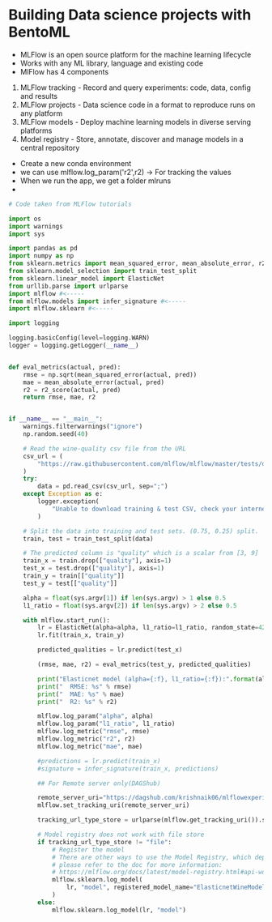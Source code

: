 # Building Data science projects with BentoML

* MLFlow is an open source platform for the machine learning lifecycle
* Works with any ML library, language and existing code
* MlFlow has 4 components

1. MLFlow tracking - Record and query experiments: code, data, config and results
2. MLFlow projects - Data science code in a format to reproduce runs on any platform
3. MLFlow models - Deploy machine learning models in diverse serving platforms
4. Model registry - Store, annotate, discover and manage models in a central repository



* Create a new conda environment
* we can use mlflow.log\_param('r2',r2) -> For tracking the values
* When we run the app, we get a folder mlruns
*

```python
# Code taken from MLFlow tutorials

import os
import warnings
import sys

import pandas as pd
import numpy as np
from sklearn.metrics import mean_squared_error, mean_absolute_error, r2_score
from sklearn.model_selection import train_test_split
from sklearn.linear_model import ElasticNet
from urllib.parse import urlparse
import mlflow #<-----
from mlflow.models import infer_signature #<-----
import mlflow.sklearn #<-----

import logging

logging.basicConfig(level=logging.WARN)
logger = logging.getLogger(__name__)


def eval_metrics(actual, pred):
    rmse = np.sqrt(mean_squared_error(actual, pred))
    mae = mean_absolute_error(actual, pred)
    r2 = r2_score(actual, pred)
    return rmse, mae, r2


if __name__ == "__main__":
    warnings.filterwarnings("ignore")
    np.random.seed(40)

    # Read the wine-quality csv file from the URL
    csv_url = (
        "https://raw.githubusercontent.com/mlflow/mlflow/master/tests/datasets/winequality-red.csv"
    )
    try:
        data = pd.read_csv(csv_url, sep=";")
    except Exception as e:
        logger.exception(
            "Unable to download training & test CSV, check your internet connection. Error: %s", e
        )

    # Split the data into training and test sets. (0.75, 0.25) split.
    train, test = train_test_split(data)

    # The predicted column is "quality" which is a scalar from [3, 9]
    train_x = train.drop(["quality"], axis=1)
    test_x = test.drop(["quality"], axis=1)
    train_y = train[["quality"]]
    test_y = test[["quality"]]

    alpha = float(sys.argv[1]) if len(sys.argv) > 1 else 0.5
    l1_ratio = float(sys.argv[2]) if len(sys.argv) > 2 else 0.5

    with mlflow.start_run():
        lr = ElasticNet(alpha=alpha, l1_ratio=l1_ratio, random_state=42)
        lr.fit(train_x, train_y)

        predicted_qualities = lr.predict(test_x)

        (rmse, mae, r2) = eval_metrics(test_y, predicted_qualities)

        print("Elasticnet model (alpha={:f}, l1_ratio={:f}):".format(alpha, l1_ratio))
        print("  RMSE: %s" % rmse)
        print("  MAE: %s" % mae)
        print("  R2: %s" % r2)

        mlflow.log_param("alpha", alpha)
        mlflow.log_param("l1_ratio", l1_ratio)
        mlflow.log_metric("rmse", rmse)
        mlflow.log_metric("r2", r2)
        mlflow.log_metric("mae", mae)

        #predictions = lr.predict(train_x)
        #signature = infer_signature(train_x, predictions)

        ## For Remote server only(DAGShub)

        remote_server_uri="https://dagshub.com/krishnaik06/mlflowexperiments.mlflow"
        mlflow.set_tracking_uri(remote_server_uri)

        tracking_url_type_store = urlparse(mlflow.get_tracking_uri()).scheme

        # Model registry does not work with file store
        if tracking_url_type_store != "file":
            # Register the model
            # There are other ways to use the Model Registry, which depends on the use case,
            # please refer to the doc for more information:
            # https://mlflow.org/docs/latest/model-registry.html#api-workflow
            mlflow.sklearn.log_model(
                lr, "model", registered_model_name="ElasticnetWineModel"
            )
        else:
            mlflow.sklearn.log_model(lr, "model")
```
